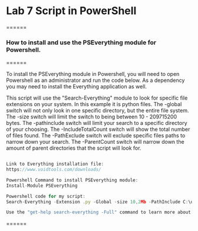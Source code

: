# Lab 7 Script in PowerShell

======

### How to install and use the PSEverything module for Powershell.

======

To install the PSEverything module in Powershell, you will need to open Powershell as an administrator and run the code below. As a dependency you may need to install the Everything application as well.

This script will use the "Search-Everything" module to look for specific file extensions on your system. In this example it is python files. The -global switch will not only look in one specific directory, but the entire file system.
The -size switch will limit the switch to being between 10 - 209715200 bytes. The -pathinclude switch will limit your search to a specific directory of your choosing. 
The -IncludeTotalCount switch will show the total number of files found. The -PathExclude switch will exclude specific files paths to narrow down your search. The
-ParentCount switch will narrow down the amount of parent directories that the script will look for.

```javascript 

Link to Everything installation file:
https://www.voidtools.com/downloads/

Powershell Command to install PSEverything module:
Install-Module PSEverything

Powershell code for my script:
Search-Everything -Extension .py -Global -size 10,2Mb -PathInclude C:\users\Freez\OneDrive -IncludeTotalCount -PathExclude C:\users\freez\.vscode -ParentCount 9

Use the "get-help search-everything -Full" command to learn more about the module and parameters. 

```

======
